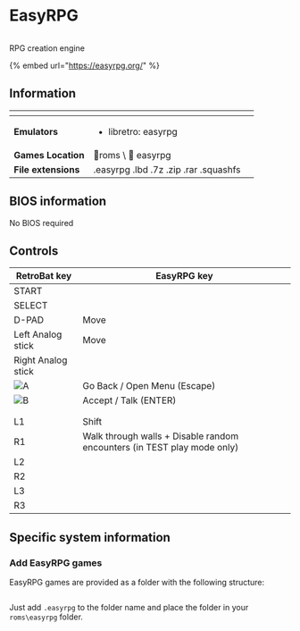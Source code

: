 # EasyRPG

<div align="left">

<figure><img src="https://i.imgur.com/khOjbUH.png" alt=""><figcaption></figcaption></figure>

</div>

RPG creation engine

{% embed url="https://easyrpg.org/" %}

## Information

<table data-header-hidden><thead><tr><th></th><th></th><th data-hidden></th></tr></thead><tbody><tr><td><strong>Emulators</strong></td><td><ul><li>libretro: easyrpg</li></ul></td><td></td></tr><tr><td><strong>Games Location</strong></td><td><span data-gb-custom-inline data-tag="emoji" data-code="1f4c2">📂</span>roms \ <span data-gb-custom-inline data-tag="emoji" data-code="1f4c2">📂</span> easyrpg</td><td></td></tr><tr><td><strong>File extensions</strong></td><td>.easyrpg .lbd .7z .zip .rar .squashfs</td><td></td></tr></tbody></table>

## BIOS information

No BIOS required

## Controls

| RetroBat key                                                                           | EasyRPG key                                                             |
| -------------------------------------------------------------------------------------- | ----------------------------------------------------------------------- |
| START                                                                                  |                                                                         |
| SELECT                                                                                 |                                                                         |
| D-PAD                                                                                  | Move                                                                    |
| Left Analog stick                                                                      | Move                                                                    |
| Right Analog stick                                                                     |                                                                         |
| ![A](<../../../.gitbook/assets/image (1) (2) (1).png>)                                 | Go Back / Open Menu (Escape)                                            |
| ![B](<../../../.gitbook/assets/image (4) (1).png>)                                     | Accept / Talk (ENTER)                                                   |
| <img src="../../../.gitbook/assets/image (3) (1) (2).png" alt="" data-size="original"> |                                                                         |
| <img src="../../../.gitbook/assets/image (2) (1) (1).png" alt="" data-size="line">     |                                                                         |
| L1                                                                                     | Shift                                                                   |
| R1                                                                                     | Walk through walls + Disable random encounters (in TEST play mode only) |
| L2                                                                                     |                                                                         |
| R2                                                                                     |                                                                         |
| L3                                                                                     |                                                                         |
| R3                                                                                     |                                                                         |

## Specific system information

### Add EasyRPG games

EasyRPG games are provided as a folder with the following structure:

<div align="left">

<figure><img src="https://i.imgur.com/fW4ypgs.png" alt=""><figcaption></figcaption></figure>

</div>

Just add `.easyrpg` to the folder name and place the folder in your `roms\easyrpg` folder.

